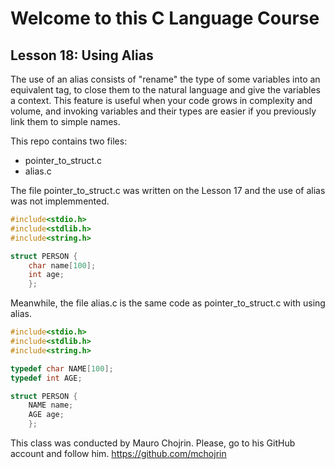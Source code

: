 # Welcome to this C Language Course
## Lesson 18: Using Alias

The use of an alias consists of "rename" the type of some variables into an equivalent tag, to close them to the natural language and give the variables a context. This feature is useful when your code grows in complexity and volume, and invoking variables and their types are easier if you previously link them to simple names.

This repo contains two files:

- pointer_to_struct.c
- alias.c

The file pointer_to_struct.c was written on the Lesson 17 and the use of alias was not implemmented.

```c
#include<stdio.h>
#include<stdlib.h>
#include<string.h>

struct PERSON {
	char name[100];
	int age;
	};

```

Meanwhile, the file alias.c is the same code as pointer_to_struct.c with using alias.

```c
#include<stdio.h>
#include<stdlib.h>
#include<string.h>

typedef char NAME[100];
typedef int AGE;

struct PERSON {
	NAME name;
	AGE age;
	};
```

This class was conducted by Mauro Chojrin. Please, go to his GitHub account and follow him. https://github.com/mchojrin
